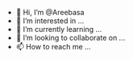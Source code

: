 - 👋 Hi, I’m @Areebasa
- 👀 I’m interested in ...
- 🌱 I’m currently learning ...
- 💞️ I’m looking to collaborate on ...
- 📫 How to reach me ...

<!---
Areebasa/Areebasa is a ✨ special ✨ repository because its `README.md` (this file) appears on your GitHub profile.
You can click the Preview link to take a look at your changes.
--->

